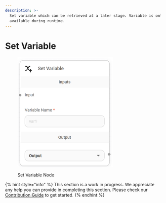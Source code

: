 ```yaml
---
description: >-
  Set variable which can be retrieved at a later stage. Variable is only
  available during runtime.
---
```


# Set Variable

<figure><img src="../../../.gitbook/assets/image (1) (1) (1).png" alt="" width="308"><figcaption><p>Set Variable Node</p></figcaption></figure>

{% hint style="info" %}
This section is a work in progress. We appreciate any help you can provide in completing this section. Please check our [Contribution Guide](../../../CONTRIBUTING.md) to get started.
{% endhint %}
